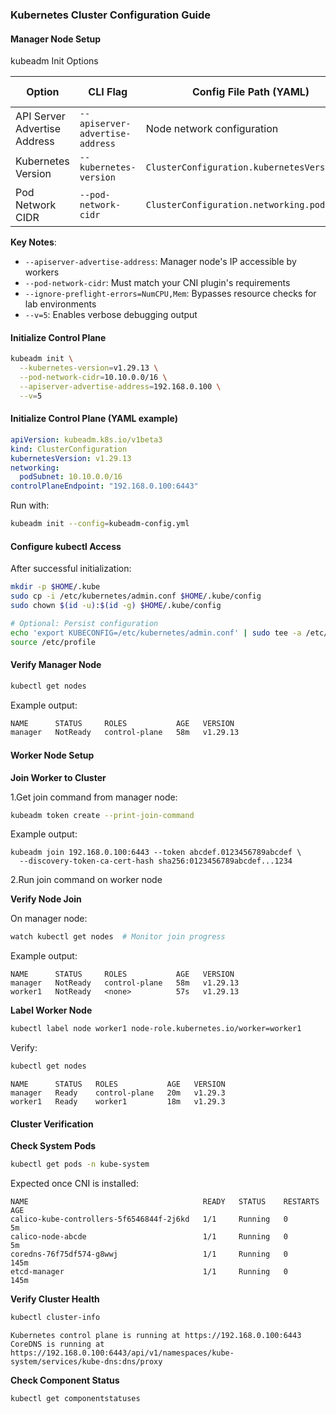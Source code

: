### Kubernetes Cluster Configuration Guide

#### Manager Node Setup

 kubeadm Init Options

| Option                       | CLI Flag                        | Config File Path (YAML)             | Example Value      |
|------------------------------|---------------------------------|-------------------------------------|--------------------|
| API Server Advertise Address | `--apiserver-advertise-address` | Node network configuration          | `192.168.0.100`    |
| Kubernetes Version           | `--kubernetes-version`          | `ClusterConfiguration.kubernetesVersion` | `v1.29.13`         |
| Pod Network CIDR             | `--pod-network-cidr`            | `ClusterConfiguration.networking.podSubnet` | `10.10.0.0/16`     |

**Key Notes**:
- `--apiserver-advertise-address`: Manager node's IP accessible by workers
- `--pod-network-cidr`: Must match your CNI plugin's requirements
- `--ignore-preflight-errors=NumCPU,Mem`: Bypasses resource checks for lab environments
- `--v=5`: Enables verbose debugging output

#### Initialize Control Plane

```bash
kubeadm init \
  --kubernetes-version=v1.29.13 \
  --pod-network-cidr=10.10.0.0/16 \
  --apiserver-advertise-address=192.168.0.100 \
  --v=5
```
#### Initialize Control Plane (YAML example)

```yml
apiVersion: kubeadm.k8s.io/v1beta3
kind: ClusterConfiguration
kubernetesVersion: v1.29.13
networking:
  podSubnet: 10.10.0.0/16
controlPlaneEndpoint: "192.168.0.100:6443"
```
Run with:

```bash
kubeadm init --config=kubeadm-config.yml
```
#### Configure kubectl Access

After successful initialization:
```bash
mkdir -p $HOME/.kube
sudo cp -i /etc/kubernetes/admin.conf $HOME/.kube/config
sudo chown $(id -u):$(id -g) $HOME/.kube/config

# Optional: Persist configuration
echo 'export KUBECONFIG=/etc/kubernetes/admin.conf' | sudo tee -a /etc/profile
source /etc/profile
```
#### Verify Manager Node
```bash
kubectl get nodes
```
Example output:

```bash
NAME      STATUS     ROLES           AGE   VERSION
manager   NotReady   control-plane   58m   v1.29.13
```
#### Worker Node Setup

**Join Worker to Cluster**

1.Get join command from manager node:
```bash
kubeadm token create --print-join-command
```
Example output:
```text
kubeadm join 192.168.0.100:6443 --token abcdef.0123456789abcdef \
  --discovery-token-ca-cert-hash sha256:0123456789abcdef...1234
```
2.Run join command on worker node

**Verify Node Join**

On manager node:
```bash
watch kubectl get nodes  # Monitor join progress
```
Example output:
```text
NAME      STATUS     ROLES           AGE   VERSION
manager   NotReady   control-plane   58m   v1.29.13
worker1   NotReady   <none>          57s   v1.29.13
```
**Label Worker Node**
```bash
kubectl label node worker1 node-role.kubernetes.io/worker=worker1
```
Verify:
```bash
kubectl get nodes
```
```text
NAME      STATUS   ROLES           AGE   VERSION
manager   Ready    control-plane   20m   v1.29.3
worker1   Ready    worker1         18m   v1.29.3
```
#### Cluster Verification

**Check System Pods**
```bash
kubectl get pods -n kube-system
```
Expected once CNI is installed:
```text
NAME                                       READY   STATUS    RESTARTS   AGE
calico-kube-controllers-5f6546844f-2j6kd   1/1     Running   0          5m
calico-node-abcde                          1/1     Running   0          5m
coredns-76f75df574-g8wwj                   1/1     Running   0          145m
etcd-manager                               1/1     Running   0          145m
```
**Verify Cluster Health**
```bash
kubectl cluster-info
```
```text
Kubernetes control plane is running at https://192.168.0.100:6443
CoreDNS is running at https://192.168.0.100:6443/api/v1/namespaces/kube-system/services/kube-dns:dns/proxy
```
**Check Component Status**
```bash
kubectl get componentstatuses
```

